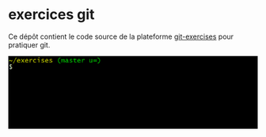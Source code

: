 # exercices git


Ce dépôt contient le code source de la plateforme [git-exercises](https://gitexercises.fracz.com/) pour pratiquer git.


![git-exercises](frontend/public/images/intro.gif)
